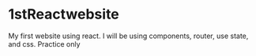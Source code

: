 # 1stReactwebsite
My first website using react. I will be using components, router, use state, and css. Practice only 
